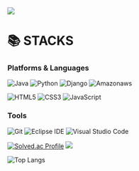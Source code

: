 <img src="https://capsule-render.vercel.app/api?type=waving&color=auto&height=200&section=header&text=Seoyun%20Github:)&fontSize=90" />

# 📚 STACKS

### Platforms & Languages

![Java](https://img.shields.io/badge/Java-007396.svg?&style=for-the-badge&logo=Java&logoColor=white)
![Python](https://img.shields.io/badge/Python-3776AB.svg?&style=for-the-badge&logo=Python&logoColor=white)
![Django](https://img.shields.io/badge/django-092E20?style=for-the-badge&logo=django&logoColor=white)
![Amazonaws](https://img.shields.io/badge/amazonaws-232F3E?style=for-the-badge&logo=amazonaws&logoColor=white)

![HTML5](https://img.shields.io/badge/HTML5-E34F26.svg?&style=for-the-badge&logo=HTML5&logoColor=white)
![CSS3](https://img.shields.io/badge/CSS3-1572B6.svg?&style=for-the-badge&logo=CSS3&logoColor=white)
![JavaScript](https://img.shields.io/badge/JavaScript-F7DF1E.svg?&style=for-the-badge&logo=JavaScript&logoColor=white)


### Tools
![Git](https://img.shields.io/badge/Git-F05032.svg?&style=for-the-badge&logo=Git&logoColor=white)
![Eclipse IDE](https://img.shields.io/badge/Eclipse%20IDE-2C2255.svg?&style=for-the-badge&logo=Eclipse%20IDE&logoColor=white)
![Visual Studio Code](https://img.shields.io/badge/Visual%20Studio%20Code-007ACC.svg?&style=for-the-badge&logo=Visual%20Studio%20Code&logoColor=white)

[![Solved.ac Profile](http://mazassumnida.wtf/api/v2/generate_badge?boj=apple7484)](https://solved.ac/apple7484)
<img src="https://github-readme-stats.vercel.app/api?username=Seoyun0626&show_icons=true">

![Top Langs](https://github-readme-stats.vercel.app/api/top-langs/?username=Seoyun0626&layout=compact)

